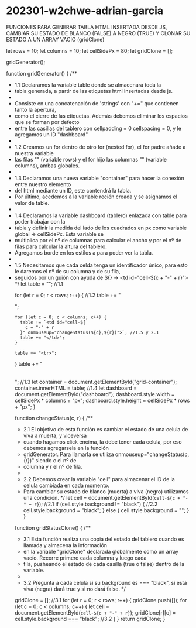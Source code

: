 # 202301-w2chwe-adrian-garcia


FUNCIONES PARA GENERAR TABLA HTML INSERTADA DESDE JS, CAMBIAR SU ESTADO DE BLANCO (FALSE) A NEGRO (TRUE) Y CLONAR SU ESTADO A UN ARRAY VACIO (gridClone)


let rows = 10;
let columns = 10;
let cellSidePx = 80;
let gridClone = [];

gridGenerator();

function gridGenerator() {
  /**
   * 1.1 Declaramos la variable table donde se almacenará toda la
   * tabla generada, a partir de las etiquetas html insertadas desde js.
   *
   * Consiste en una concatenación de 'strings' con "+=" que contienen tanto la apertura,
   * como el cierre de las etiquetas. Además debemos eliminar los espacios que se forman por defecto
   * entre las casillas del tablero con cellpadding = 0 cellspacing = 0, y le agregamos un ID "dashboard"
   *
   * 1.2 Creamos un for dentro de otro for (nested for), el for padre añade a nuestra variable
   * las filas "<tr>" (variable rows) y el for hijo las columnas "<td>" (variable columns), ambas globales.
   *
   * 1.3 Declaramos una nueva variable "container" para hacer la conexión entre nuestro elemento
   * <main> del html mediante un ID, este contendrá la tabla.
   * Por último, acedemos a la variable recién creada y se asignamos el valor de table.
   *
   * 1.4 Declaramos la variable dashboard (tablero) enlazada con table para poder trabajar con la
   * tabla y definir la medida del lado de los cuadrados en px como variable global -> cellSidePx. Esta variable se
   * multiplica por el nº de columnas para calcular el ancho y por el nº de filas para calcular la altura del tablero.
   * Agregamos borde en los estilos a <td> para poder ver la tabla.
   *
   * 1.5 Necesitamos que cada celda tenga un identificador único, para esto le daremos el nº de su columna y de su fila,
   * seguidos por un guión con ayuda de ${}  -> <td id="cell-${c + "-" + r}">
   */
  let table = "<table cellpadding = 0 cellspacing = 0 id='dashboard'>"; //1.1

  for (let r = 0; r < rows; r++) {
    //1.2
    table += "<tr>";

    for (let c = 0; c < columns; c++) {
      table += `<td id="cell-${
        c + "-" + r
      }" onmouseup="changeStatus(${c},${r})">`; //1.5 y 2.1
      table += "</td>";
    }

    table += "<tr>";
  }
  table += "<table>";
  //1.3
  let container = document.getElementById("grid-container");
  container.innerHTML = table;
  //1.4
  let dashboard = document.getElementById("dashboard");
  dashboard.style.width = cellSidePx * columns + "px";
  dashboard.style.height = cellSidePx * rows + "px";
}

function changeStatus(c, r) {
  /**
   * 2.1 El objetivo de esta función es cambiar el estado de una celula de viva a muerta, y viceversa
   * cuando hagamos click encima, la debe tener cada celula, por eso debemos agregarsela en la función
   * gridGenerator. Para llamarla se utiliza onmouseup="changeStatus(${c},${r})" siendo c el nº de
   * columna y r el nº de fila.
   *
   * 2.2 Debemos crear la variable "cell" para almacenar el ID de la celula cambiada en cada momento.
   * Para cambiar su estado de blanco (muerta) a viva (negro) utilizamos una condición.
   */
  let cell = document.getElementById(`cell-${c + "-" + r}`); //2.1
  if (cell.style.background != "black") {
    //2.2
    cell.style.background = "black";
  } else {
    cell.style.background = "";
  }
}

function gridStatusClone() {
  /**
   * 3.1 Esta función realiza una copia del estado del tablero cuando es llamada y almacena la información
   * en la variable "gridClone" declarada globalmente como un array vacío. Recorre primero cada columna y luego cada
   * fila, pusheando el estado de cada casilla (true o false) dentro de la variable.
   *
   * 3.2 Pregunta a cada celula si su background es === "black", si está viva (negra) dará true y si no dará false.
   */

  gridClone = []; //3.1
  for (let r = 0; r < rows; r++) {
    gridClone.push([]);
    for (let c = 0; c < columns; c++) {
      let cell = document.getElementById(`cell-${c + "-" + r}`);
      gridClone[r][c] = cell.style.background === "black"; //3.2
    }
  }
  return gridClone;
}
